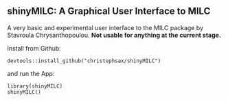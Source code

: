 shinyMILC: A Graphical User Interface to MILC
---------------------------------------------

A very basic and experimental user interface to the MILC package by Stavroula
Chrysanthopoulou. **Not usable for anything at the current stage.**

Install from Github:

```
devtools::install_github("christophsax/shinyMILC")
```

and run the App:

```
library(shinyMILC)
shinyMILC()
```



